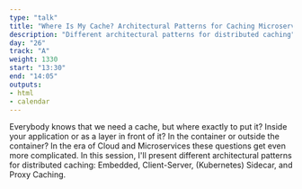 ```yaml
---
type: "talk"
title: "Where Is My Cache? Architectural Patterns for Caching Microservices by Example"
description: "Different architectural patterns for distributed caching"
day: "26"
track: "A"
weight: 1330
start: "13:30"
end: "14:05"
outputs:
- html
- calendar
---
```


Everybody knows that we need a cache, but where exactly to put it? Inside your application or as a layer in front of it? In the container or outside the container? In the era of Cloud and Microservices these questions get even more complicated. In this session, I'll present different architectural patterns for distributed caching: Embedded, Client-Server, (Kubernetes) Sidecar, and Proxy Caching.
